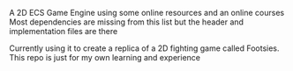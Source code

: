 A 2D ECS Game Engine using some online resources and an online courses
Most dependencies are missing from this list but the header and implementation files are there

Currently using it to create a replica of a 2D fighting game called Footsies. This repo is just for my own learning and experience
